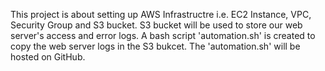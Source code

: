 This project is about setting up AWS Infrastructre i.e. EC2 Instance, VPC, Security Group and S3 bucket. S3 bucket will be used to store our web server's access and error logs.
A bash script 'automation.sh' is created to copy the web server logs in the S3 bukcet.
The 'automation.sh' will be hosted on GitHub.
